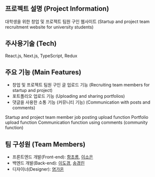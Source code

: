 ## 프로젝트 설명 (Project Information)
대학생을 위한 창업 및 프로젝트 팀원 구인 웹사이트
(Startup and project team recruitment website for university students)

## 주사용기술 (Tech)
React.js, Next.js, TypeScript, Redux

## 주요 기능 (Main Features)
<ul>
<li>창업 및 프로젝트 팀원 구인 글 업로드 기능 (Recruiting team members for startup and project)
<li>포트폴리오 업로드 기능 (Uploading and sharing portfolios)
<li>댓글을 사용한 소통 기능 (커뮤니티 기능) (Communication with posts and comments)
</ul>

Startup and project team member job posting upload function
Portfolio upload function
Communication function using comments (community function)
## 팀 구성원 (Team Members)
<ul>
<li>프론트엔드 개발(Front-end): <a href="github.com/chorom-ham">함초롬</a>, <a href="github.com/leesoeun98">이소은</a>
  <li>백엔드 개발(Back-end): <a href="github.com/dokylee54">이도경</a>, <a href="github.com/kyeonglinSong">송경린</a>
<li>디자이너(Designer): <a href="github.com/vucketlist">염가온</a>
</ul> 
